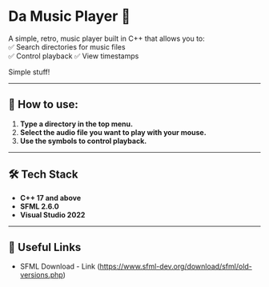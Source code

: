 # Da Music Player 🎵  

A simple, retro, music player built in C++ that allows you to:  
✅ Search directories for music files  
✅ Control playback 
✅ View timestamps  

Simple stuff!  

---

## 💁 How to use:
1. **Type a directory in the top menu.**
2. **Select the audio file you want to play with your mouse.**
3. **Use the symbols to control playback.**

---

## 🛠️ Tech Stack  
- **C++ 17 and above**  
- **SFML 2.6.0**
- **Visual Studio 2022**

---

## 🔗 Useful Links  
- SFML Download - Link (https://www.sfml-dev.org/download/sfml/old-versions.php)  
